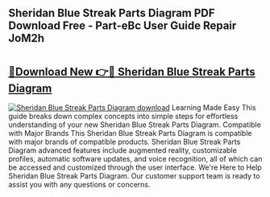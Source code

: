 ## Sheridan Blue Streak Parts Diagram PDF Download Free - Part-eBc User Guide Repair JoM2h

# <h2><a href="http://dfuoqx.blite.top/?on=Sheridan+Blue+Streak+Parts+Diagram">🔗Download New 👉🔴 Sheridan Blue Streak Parts Diagram</a></h2>

[![Sheridan Blue Streak Parts Diagram download](https://i.imgur.com/lujVjoI.png)](http://dfuoqx.blite.top/?on=Sheridan+Blue+Streak+Parts+Diagram)
Learning Made Easy This guide breaks down complex concepts into simple steps for effortless understanding of your new Sheridan Blue Streak Parts Diagram. Compatible with Major Brands This Sheridan Blue Streak Parts Diagram is compatible with major brands of compatible products. Sheridan Blue Streak Parts Diagram advanced features include augmented reality, customizable profiles, automatic software updates, and voice recognition, all of which can be accessed and customized through the user interface. We're Here to Help Sheridan Blue Streak Parts Diagram. Our customer support team is ready to assist you with any questions or concerns.
